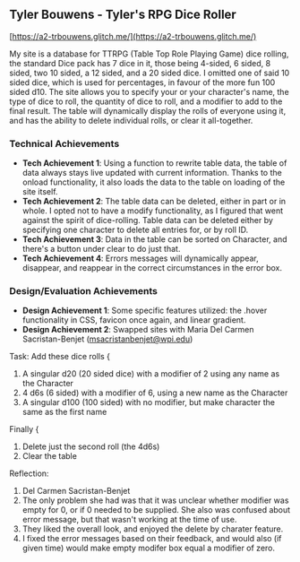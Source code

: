 ## Tyler Bouwens - Tyler's RPG Dice Roller

[https://a2-trbouwens.glitch.me/](https://a2-trbouwens.glitch.me/)

My site is a database for TTRPG (Table Top Role Playing Game) dice rolling, the standard Dice pack has 7 dice in it, those being 4-sided, 6 sided, 8 sided, two 10 sided, a 12 sided, and a 20 sided dice. I omitted one of said 10 sided dice, which is used for percentages, in favour of the more fun 100 sided d10. The site allows you to specify your or your character's name, the type of dice to roll, the quantity of dice to roll, and a modifier to add to the final result. The table will dynamically display the rolls of everyone using it, and has the ability to delete individual rolls, or clear it all-together.

### Technical Achievements
- **Tech Achievement 1**: Using a function to rewrite table data, the table of data always stays live updated with current information. Thanks to the onload functionality, it also loads the data to the table on loading of the site itself.
- **Tech Achievement 2**: The table data can be deleted, either in part or in whole. I opted not to have a modify functionality, as I figured that went against the spirit of dice-rolling. Table data can be deleted either by specifying one character to delete all entries for, or by roll ID.
- **Tech Achievement 3**: Data in the table can be sorted on Character, and there's a button under clear to do just that.
- **Tech Achievement 4**: Errors messages will dynamically appear, disappear, and reappear in the correct circumstances in the error box.

### Design/Evaluation Achievements
- **Design Achievement 1**: Some specific features utilized: the .hover functionality in CSS, favicon once again, and linear gradient.
- **Design Achievement 2**: Swapped sites with Maria Del Carmen Sacristan-Benjet (msacristanbenjet@wpi.edu)

Task: Add these dice rolls {
  1.	A singular d20 (20 sided dice) with a modifier of 2 using any name as the Character
  2.	4 d6s (6 sided) with a modifier of 6, using a new name as the Character
  3.	A singular d100 (100 sided) with no modifier, but make character the same as the first name

Finally {
  1.	Delete just the second roll (the 4d6s)
  2.	Clear the table

Reflection:
  1) Del Carmen Sacristan-Benjet
  2) The only problem she had was that it was unclear whether modifier was empty for 0, or if 0 needed to be supplied. She also was confused about error message, but that wasn't working at the time of use.
  3) They liked the overall look, and enjoyed the delete by charater feature.
  4) I fixed the error messages based on their feedback, and would also (if given time) would make empty modifer box equal a modifier of zero.
